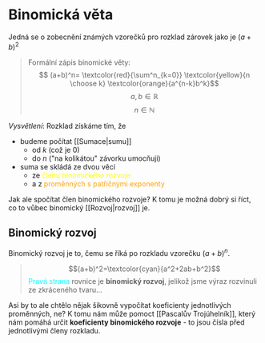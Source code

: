 # Binomická věta
Jedná se o zobecnění známých vzorečků pro rozklad zárovek jako je $(a+b)^2$

>Formální zápis binomické věty:
>$$
>(a+b)^n=
>\textcolor{red}{\sum^n_{k=0}}
>\textcolor{yellow}{n \choose k}
>\textcolor{orange}{a^{n-k}b^k}$$
>$$a, b \in \mathbb{R}$$
>$$n \in \mathbb{N}$$

*Vysvětlení*: Rozklad získáme tím, že 
- budeme počítat [[Sumace|sumu]]
	- od $k$ (což je 0)
	- do $n$ ("na kolikátou" závorku umocňuji)
- suma se skládá ze dvou věcí
	- ze <span style="color: yellow">členu binomického rozvoje</span>
	- a z <span style="color: orange">proměnných s patřičnými exponenty</span>

Jak ale spočítat člen binomického rozvoje? K tomu je možná dobrý si říct, co to vůbec binomický [[Rozvoj|rozvoj]] je.

## Binomický rozvoj
Binomický rozvoj je to, čemu se říká po rozkladu vzorečku $(a+b)^n$.

>$$(a+b)^2=\textcolor{cyan}{a^2+2ab+b^2}$$
> <span style="color: cyan">Pravá strana</span> rovnice je **binomický rozvoj**, jelikož jsme výraz rozvinuli ze zkráceného tvaru...

Asi by to ale chtělo nějak šikovně vypočítat koeficienty jednotlivých proměnných, ne? K tomu nám může pomoct [[Pascalův Trojúhelník]], který nám pomáhá určit **koeficienty binomického rozvoje** - to jsou čísla před jednotlivými členy rozkladu.


